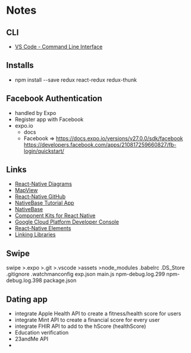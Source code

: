 # Notes
## CLI
* [VS Code - Command Line Interface](https://code.visualstudio.com/docs/editor/command-line)

## Installs
* npm install --save redux react-redux redux-thunk


## Facebook Authentication

- handled by Expo
- Register app with Facebook
- expo.io
    - docs
    - Facebook => https://docs.expo.io/versions/v27.0.0/sdk/facebook
    https://developers.facebook.com/apps/210817259660827/fb-login/quickstart/
    

## Links
* [React-Native Diagrams](https://docs.google.com/document/d/13yLa_woGqo12fEHdpkpy7zEgwTaBHzEZRNrfhGkI2is/edit)
* [MapView](https://docs.expo.io/versions/v27.0.0/sdk/map-view)
* [React-Native GitHub](https://github.com/facebook/react-native)
* [NativeBase Tutorial App](https://startreact.com/themes/nativebase-tutorial-app/?utm_source=nativebase&utm_medium=showcase+section&utm_campaign=nativebase)
* [NativeBase](https://nativebase.io/)
* [Component Kits for React Native](https://medium.com/@ste.grider/component-kits-for-react-native-84eff4b321b9)
* [Google Cloud Platform Developer Console](https://console.cloud.google.com/functions/list?project=api-project-71293787440&folder&organizationId)
* [React-Native Elements](https://react-native-training.github.io/react-native-elements/docs/getting_started.html)
* [Linking Libraries](https://facebook.github.io/react-native/docs/linking-libraries-ios.html#manual-linking)

## Swipe
swipe
    >.expo
    >.git
    >.vscode
    >assets
    >node_modules
    .babelrc
    .DS_Store
    .gitignore
    .watchmanconfig
    exp.json
    main.js
    npm-debug.log.299
    npm-debug.log.398
    package.json 


## Dating app
- integrate Apple Health API to create a fitness/health score for users
- integrate Mint API to create a financial score for every user
- integrate FHIR API to add to the hScore (healthScore)
- Education verification
- 23andMe API
- 
